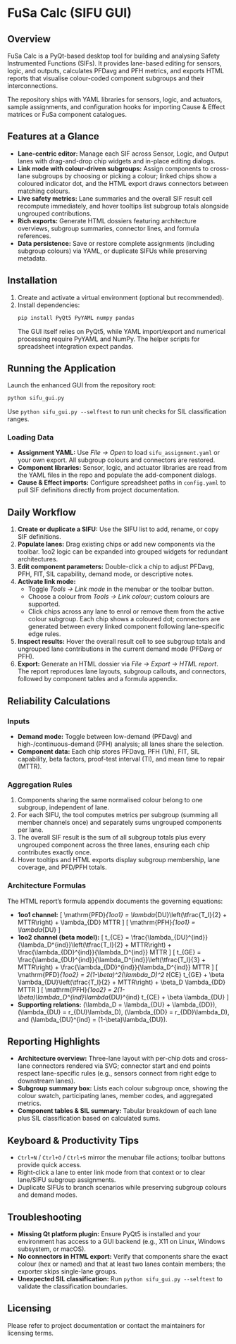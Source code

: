 # FuSa Calc (SIFU GUI)

## Overview
FuSa Calc is a PyQt-based desktop tool for building and analysing Safety Instrumented Functions (SIFs). It provides lane-based editing for sensors, logic, and outputs, calculates PFDavg and PFH metrics, and exports HTML reports that visualise colour-coded component subgroups and their interconnections.

The repository ships with YAML libraries for sensors, logic, and actuators, sample assignments, and configuration hooks for importing Cause & Effect matrices or FuSa component catalogues.

## Features at a Glance
- **Lane-centric editor:** Manage each SIF across Sensor, Logic, and Output lanes with drag-and-drop chip widgets and in-place editing dialogs.
- **Link mode with colour-driven subgroups:** Assign components to cross-lane subgroups by choosing or picking a colour; linked chips show a coloured indicator dot, and the HTML export draws connectors between matching colours.
- **Live safety metrics:** Lane summaries and the overall SIF result cell recompute immediately, and hover tooltips list subgroup totals alongside ungrouped contributions.
- **Rich exports:** Generate HTML dossiers featuring architecture overviews, subgroup summaries, connector lines, and formula references.
- **Data persistence:** Save or restore complete assignments (including subgroup colours) via YAML, or duplicate SIFUs while preserving metadata.

## Installation
1. Create and activate a virtual environment (optional but recommended).
2. Install dependencies:
   ```bash
   pip install PyQt5 PyYAML numpy pandas
   ```
   The GUI itself relies on PyQt5, while YAML import/export and numerical processing require PyYAML and NumPy. The helper scripts for spreadsheet integration expect pandas.

## Running the Application
Launch the enhanced GUI from the repository root:
```bash
python sifu_gui.py
```
Use `python sifu_gui.py --selftest` to run unit checks for SIL classification ranges.

### Loading Data
- **Assignment YAML:** Use *File → Open* to load `sifu_assignment.yaml` or your own export. All subgroup colours and connectors are restored.
- **Component libraries:** Sensor, logic, and actuator libraries are read from the YAML files in the repo and populate the add-component dialogs.
- **Cause & Effect imports:** Configure spreadsheet paths in `config.yaml` to pull SIF definitions directly from project documentation.

## Daily Workflow
1. **Create or duplicate a SIFU:** Use the SIFU list to add, rename, or copy SIF definitions.
2. **Populate lanes:** Drag existing chips or add new components via the toolbar. 1oo2 logic can be expanded into grouped widgets for redundant architectures.
3. **Edit component parameters:** Double-click a chip to adjust PFDavg, PFH, FIT, SIL capability, demand mode, or descriptive notes.
4. **Activate link mode:**
   - Toggle *Tools → Link mode* in the menubar or the toolbar button.
   - Choose a colour from *Tools → Link colour*; custom colours are supported.
   - Click chips across any lane to enrol or remove them from the active colour subgroup. Each chip shows a coloured dot; connectors are generated between every linked component following lane-specific edge rules.
5. **Inspect results:** Hover the overall result cell to see subgroup totals and ungrouped lane contributions in the current demand mode (PFDavg or PFH).
6. **Export:** Generate an HTML dossier via *File → Export → HTML report*. The report reproduces lane layouts, subgroup callouts, and connectors, followed by component tables and a formula appendix.

## Reliability Calculations
### Inputs
- **Demand mode:** Toggle between low-demand (PFDavg) and high-/continuous-demand (PFH) analysis; all lanes share the selection.
- **Component data:** Each chip stores PFDavg, PFH (1/h), FIT, SIL capability, beta factors, proof-test interval (TI), and mean time to repair (MTTR).

### Aggregation Rules
1. Components sharing the same normalised colour belong to one subgroup, independent of lane.
2. For each SIFU, the tool computes metrics per subgroup (summing all member channels once) and separately sums ungrouped components per lane.
3. The overall SIF result is the sum of all subgroup totals plus every ungrouped component across the three lanes, ensuring each chip contributes exactly once.
4. Hover tooltips and HTML exports display subgroup membership, lane coverage, and PFD/PFH totals.

### Architecture Formulas
The HTML report’s formula appendix documents the governing equations:
- **1oo1 channel:**
  \[
  \mathrm{PFD}_{1oo1} = \lambda_{DU}\left(\tfrac{T_I}{2} + MTTR\right) + \lambda_{DD} MTTR
  \]
  \[
  \mathrm{PFH}_{1oo1} = \lambda_{DU}
  \]
- **1oo2 channel (beta model):**
  \[
  t_{CE} = \frac{\lambda_{DU}^{ind}}{\lambda_D^{ind}}\left(\tfrac{T_I}{2} + MTTR\right) + \frac{\lambda_{DD}^{ind}}{\lambda_D^{ind}} MTTR
  \]
  \[
  t_{GE} = \frac{\lambda_{DU}^{ind}}{\lambda_D^{ind}}\left(\tfrac{T_I}{3} + MTTR\right) + \frac{\lambda_{DD}^{ind}}{\lambda_D^{ind}} MTTR
  \]
  \[
  \mathrm{PFD}_{1oo2} = 2(1-\beta)^2(\lambda_D)^2 t_{CE} t_{GE} + \beta \lambda_{DU}\left(\tfrac{T_I}{2} + MTTR\right) + \beta_D \lambda_{DD} MTTR
  \]
  \[
  \mathrm{PFH}_{1oo2} = 2(1-\beta)\lambda_D^{ind}\lambda_{DU}^{ind} t_{CE} + \beta \lambda_{DU}
  \]
- **Supporting relations:**
  \(\lambda_D = \lambda_{DU} + \lambda_{DD}\), \(\lambda_{DU} = r_{DU}\lambda_D\), \(\lambda_{DD} = r_{DD}\lambda_D\), and \(\lambda_{DU}^{ind} = (1-\beta)\lambda_{DU}\).

## Reporting Highlights
- **Architecture overview:** Three-lane layout with per-chip dots and cross-lane connectors rendered via SVG; connector start and end points respect lane-specific rules (e.g., sensors connect from right edge to downstream lanes).
- **Subgroup summary box:** Lists each colour subgroup once, showing the colour swatch, participating lanes, member codes, and aggregated metrics.
- **Component tables & SIL summary:** Tabular breakdown of each lane plus SIL classification based on calculated sums.

## Keyboard & Productivity Tips
- `Ctrl+N` / `Ctrl+O` / `Ctrl+S` mirror the menubar file actions; toolbar buttons provide quick access.
- Right-click a lane to enter link mode from that context or to clear lane/SIFU subgroup assignments.
- Duplicate SIFUs to branch scenarios while preserving subgroup colours and demand modes.

## Troubleshooting
- **Missing Qt platform plugin:** Ensure PyQt5 is installed and your environment has access to a GUI backend (e.g., X11 on Linux, Windows subsystem, or macOS).
- **No connectors in HTML export:** Verify that components share the exact colour (hex or named) and that at least two lanes contain members; the exporter skips single-lane groups.
- **Unexpected SIL classification:** Run `python sifu_gui.py --selftest` to validate the classification boundaries.

## Licensing
Please refer to project documentation or contact the maintainers for licensing terms.
